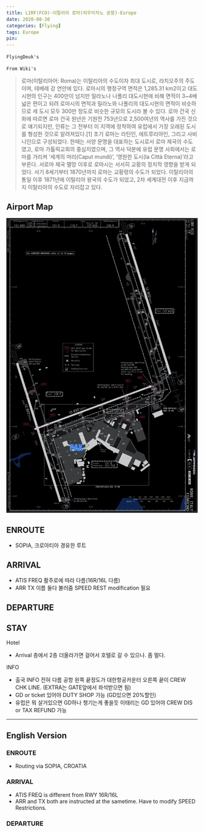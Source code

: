 ```yaml
---
title: LIRF(FCO)-이탈리아 로마(피우미치노 공항)-Europe
date: 2020-08-30
categories: [Flying]
tags: Europe
pin:
---
```

`FlyingDeuk's`
>

`From Wiki's`
>로마(이탈리아어: Roma)는 이탈리아의 수도이자 최대 도시로, 라치오주의 주도이며, 테베레 강 연안에 있다. 로마시의 행정구역 면적은 1,285.31 km2이고 대도시현의 인구는 400만이 넘지만 밀라노나 나폴리 대도시현에 비해 면적이 3~4배 넓은 편이고 되려 로마시의 면적과 밀라노와 나폴리의 대도시현의 면적이 비슷하므로 세 도시 모두 300만 정도로 비슷한 규모의 도시라 볼 수 있다.
로마 건국 신화에 따르면 로마 건국 원년은 기원전 753년으로 2,500여년의 역사를 가진 것으로 얘기되지만, 인류는 그 전부터 이 지역에 정착하여 유럽에서 가장 오래된 도시를 형성한 것으로 알려져있다.[1] 초기 로마는 라틴인, 에트루리아인, 그리고 사비니인으로 구성되었다. 한때는 서양 문명을 대표하는 도시로서 로마 제국의 수도였고, 로마 가톨릭교회의 중심지였으며, 그 역사 덕분에 유럽 문명 사회에서는 로마를 가리켜 ‘세계의 머리(Caput mundi)’, ‘영원한 도시(la Città Eterna)’라고 부른다. 서로마 제국 멸망 이후로 로마시는 서서히 교황의 정치적 영향을 받게 되었다. 서기 8세기부터 1870년까지 로마는 교황령의 수도가 되었다. 이탈리아의 통일 이후 1871년에 이탈리아 왕국의 수도가 되었고, 2차 세계대전 이후 지금까지 이탈리아의 수도로 자리잡고 있다.

## Airport Map
![fco](/img/flying/airport/fco_ap.jpg)

## ENROUTE
- SOPIA, 크로아티아 경유한 루트

## ARRIVAL
- ATIS FREQ 활주로에 따라 다름(16R/16L 다름)
- ARR TX 이름 둘다 불러줌 SPEED REST modification 필요



## DEPARTURE


## STAY
Hotel
- Arrival 층에서 2층 더올라가면 걸어서 호텔로 갈 수 있으나. 좀 멀다.

INFO
- 출국 INFO 전혀 다름 공항 왼쪽 끝정도가 대한항공카운터 오른쪽 끝이 CREW CHK LINE. (EXTRA는 GATE앞에서 좌석받으면 됨)
- GD or ticket 있어야 DUTY SHOP 가능 (GD있으면 20%할인)
- 유럽은 뭐 살거있으면 GD하나 챙기는게 좋을듯 이태리는 GD 있어야 CREW DIS or TAX REFUND 가능

----
## English Version

### ENROUTE
- Routing via SOPIA, CROATIA

### ARRIVAL
- ATIS FREQ is different from RWY 16R/16L
- ARR and TX both are instructed at the sametime. Have to modify SPEED Restrictions.

### DEPARTURE
